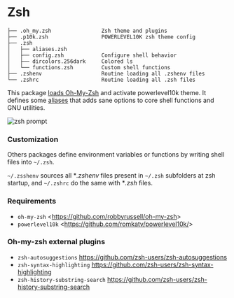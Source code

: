 # Zsh

    ├── .oh_my.zsh                Zsh theme and plugins
    ├── .p10k.zsh	              POWERLEVEL10K zsh theme config
    ├── .zsh
    │   ├── aliases.zsh
    │   ├── config.zsh            Configure shell behavior
    │   ├── dircolors.256dark     Colored ls
    │   └── functions.zsh         Custom shell functions
    ├── .zshenv                   Routine loading all .zshenv files
    └── .zshrc                    Routine loading all .zsh files

This package [loads Oh-My-Zsh](https://github.com/Kraymer/F-dotfiles/blob/master/zsh/.oh_my.zsh) and activate powerlevel10k theme.
It defines some [aliases](https://github.com/Kraymer/F-dotfiles/blob/master/zsh/.zsh/aliases.zsh) that adds sane options to core shell functions and GNU utilities.

![zsh prompt](https://raw.githubusercontent.com/Kraymer/F-dotfiles/master/.github/img/zsh_prompt.png)

### Customization

Others packages define environment variables or functions by writing shell files into `~/.zsh`.

`~/.zsshenv` sources all **.zshenv* files present in `~/.zsh` subfolders at zsh startup, and `~/.zshrc` do the same with **.zsh* files.

### Requirements

- `oh-my-zsh` <<https://github.com/robbyrussell/oh-my-zsh>>
- `powerlevel10k` <<https://github.com/romkatv/powerlevel10k/>>

### Oh-my-zsh external plugins

- `zsh-autosuggestions` https://github.com/zsh-users/zsh-autosuggestions
- `zsh-syntax-highlighting` https://github.com/zsh-users/zsh-syntax-highlighting
- `zsh-history-substring-search` https://github.com/zsh-users/zsh-history-substring-search

